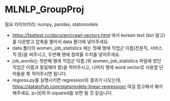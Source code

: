 # MLNLP_GroupProj
필요 라이브러리: numpy, pandas, statsmodels

- https://fasttext.cc/docs/en/crawl-vectors.html 에서 korean text (bin 말고)를 다운받고 압축을 풀어서 data 폴더에 넣어주세요.
- data 폴더의 women_job_statistics 에는 첫째 행에 직업군 이름(전문직, 서비스직 등)을 써주시고, 두번째 행에 참여율 수치를 넣어주세요.
- job_words는 첫번째 행에 직업군 이름 (위 women_job_statistics 파일에 썼던 직업군 이름과 동일해야 함)을 적어주시고, 나머지 행에 word vector로 사용할 단어들을 쭉 적어주시면 됩니다.
- regress.py를 실행시키면 regression의 결과가 나오는데, https://datatofish.com/statsmodels-linear-regression/ 여길 참고해서 해석해주세요. p>|t|와 R-squared를 보면 될 것 같습니다.
